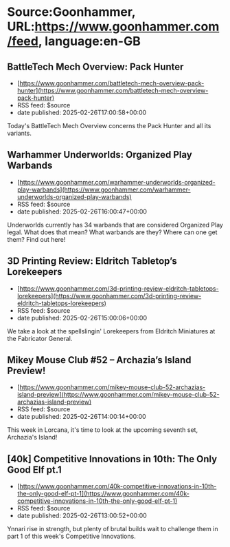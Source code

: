 # Source:Goonhammer, URL:https://www.goonhammer.com/feed, language:en-GB

## BattleTech Mech Overview: Pack Hunter
 - [https://www.goonhammer.com/battletech-mech-overview-pack-hunter](https://www.goonhammer.com/battletech-mech-overview-pack-hunter)
 - RSS feed: $source
 - date published: 2025-02-26T17:00:58+00:00

Today's BattleTech Mech Overview concerns the Pack Hunter and all its variants.

## Warhammer Underworlds: Organized Play Warbands
 - [https://www.goonhammer.com/warhammer-underworlds-organized-play-warbands](https://www.goonhammer.com/warhammer-underworlds-organized-play-warbands)
 - RSS feed: $source
 - date published: 2025-02-26T16:00:47+00:00

Underworlds currently has 34 warbands that are considered Organized Play legal. What does that mean? What warbands are they? Where can one get them? Find out here!

## 3D Printing Review: Eldritch Tabletop’s Lorekeepers
 - [https://www.goonhammer.com/3d-printing-review-eldritch-tabletops-lorekeepers](https://www.goonhammer.com/3d-printing-review-eldritch-tabletops-lorekeepers)
 - RSS feed: $source
 - date published: 2025-02-26T15:00:06+00:00

We take a look at the spellslingin' Lorekeepers from Eldritch Miniatures at the Fabricator General.

## Mikey Mouse Club #52 – Archazia’s Island Preview!
 - [https://www.goonhammer.com/mikey-mouse-club-52-archazias-island-preview](https://www.goonhammer.com/mikey-mouse-club-52-archazias-island-preview)
 - RSS feed: $source
 - date published: 2025-02-26T14:00:14+00:00

This week in Lorcana, it's time to look at the upcoming seventh set, Archazia's Island!

## [40k] Competitive Innovations in 10th: The Only Good Elf pt.1
 - [https://www.goonhammer.com/40k-competitive-innovations-in-10th-the-only-good-elf-pt-1](https://www.goonhammer.com/40k-competitive-innovations-in-10th-the-only-good-elf-pt-1)
 - RSS feed: $source
 - date published: 2025-02-26T13:00:52+00:00

Ynnari rise in strength, but plenty of brutal builds wait to challenge them in part 1 of this week's Competitive Innovations.

